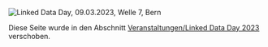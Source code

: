 ![Linked Data Day, 09.03.2023, Welle 7, Bern](/static-assets/img/linked-data-day-2023.jpg)

Diese Seite wurde in den Abschnitt [Veranstaltungen/Linked Data Day 2023](/events/linked-data-day-2023/?lang=de) verschoben.

